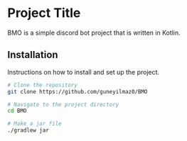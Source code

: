 # Project Title

BMO is a simple discord bot project that is written in Kotlin.

## Installation

Instructions on how to install and set up the project.

```bash
# Clone the repository
git clone https://github.com/guneyilmaz0/BMO

# Navigate to the project directory
cd BMO

# Make a jar file
./gradlew jar
```
